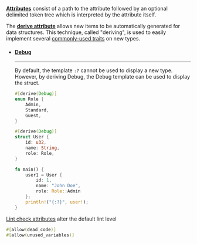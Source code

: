 [**Attributes**](https://doc.rust-lang.org/reference/attributes.html) consist of a path to the attribute followed by an optional delimited token tree which is interpreted by the attribute itself.

The [**derive attribute**](https://doc.rust-lang.org/reference/attributes/derive.html) allows new items to be automatically generated for data structures.
This technique, called "deriving", is used to easily implement several [commonly-used traits](https://www.youtube.com/watch?v=Nzclc6MswaI) on new types.

<div class="grid cards" markdown>

-   #### [Debug](https://doc.rust-lang.org/stable/std/fmt/derive.Debug.html)

    ---

    By default, the template `:?` cannot be used to display a new type.
    However, by deriving Debug, the Debug template can be used to display the struct.

    ```rs hl_lines="1 8"
    #[derive(Debug)]
    enum Role {
        Admin,
        Standard,
        Guest,
    }

    #[derive(Debug)]
    struct User {
        id: u32,
        name: String,
        role: Role,
    }

    fn main() {
        user1 = User { 
            id: 1, 
            name: "John Doe", 
            role: Role::Admin 
        };
        println!("{:?}", user!);
    }
    ```



</div>

[Lint check attributes](https://doc.rust-lang.org/reference/attributes/diagnostics.html#lint-check-attributes) alter the default lint level

```rs
#[allow(dead_code)]
#[allow(unused_variables)]
```
